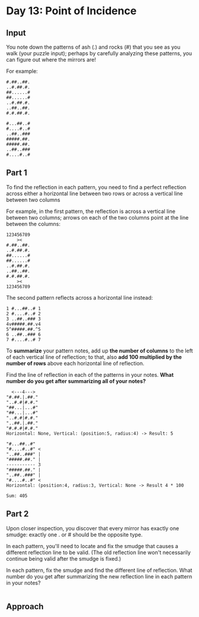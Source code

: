# Day 13: Point of Incidence

## Input
You note down the patterns of ash (.) and rocks (#) that you see as you walk (your puzzle input); perhaps by carefully analyzing these patterns, you can figure out where the mirrors are!

For example:
```
#.##..##.
..#.##.#.
##......#
##......#
..#.##.#.
..##..##.
#.#.##.#.

#...##..#
#....#..#
..##..###
#####.##.
#####.##.
..##..###
#....#..#
```
## Part 1
To find the reflection in each pattern, you need to find a perfect reflection across either a horizontal line between two rows or across a vertical line between two columns

For example, in the first pattern, the reflection is across a vertical line between two columns; arrows on each of the two columns point at the line between the columns:

```
123456789
    ><   
#.##..##.
..#.##.#.
##......#
##......#
..#.##.#.
..##..##.
#.#.##.#.
    ><   
123456789
```
The second pattern reflects across a horizontal line instead:

```
1 #...##..# 1
2 #....#..# 2
3 ..##..### 3
4v#####.##.v4
5^#####.##.^5
6 ..##..### 6
7 #....#..# 7
```

To **summarize** your pattern notes, add up **the number of columns** to the left of each vertical line of reflection; to that, also **add 100 multiplied by the number of rows** above each horizontal line of reflection.

Find the line of reflection in each of the patterns in your notes. **What number do you get after summarizing all of your notes?**
```
  <---4--->
"#.##.|.##."
"..#.#|#.#."
"##...|...#"
"##...|...#"
"..#.#|#.#."
"..##.|.##."
"#.#.#|#.#."
Horizontal: None, Vertical: (position:5, radius:4) -> Result: 5
   
"#...##..#"
"#....#..#" <
"..##..###" |
"#####.##." |
----------- 3
"#####.##." |
"..##..###" |
"#....#..#" <
Horizontal: (position:4, radius:3, Vertical: None -> Result 4 * 100

Sum: 405
```
## Part 2
Upon closer inspection, you discover that every mirror has exactly one smudge: exactly one . or # should be the opposite type.

In each pattern, you'll need to locate and fix the smudge that causes a different reflection line to be valid. (The old reflection line won't necessarily continue being valid after the smudge is fixed.)

In each pattern, fix the smudge and find the different line of reflection. What number do you get after summarizing the new reflection line in each pattern in your notes?
```
```
## Approach
```
```
